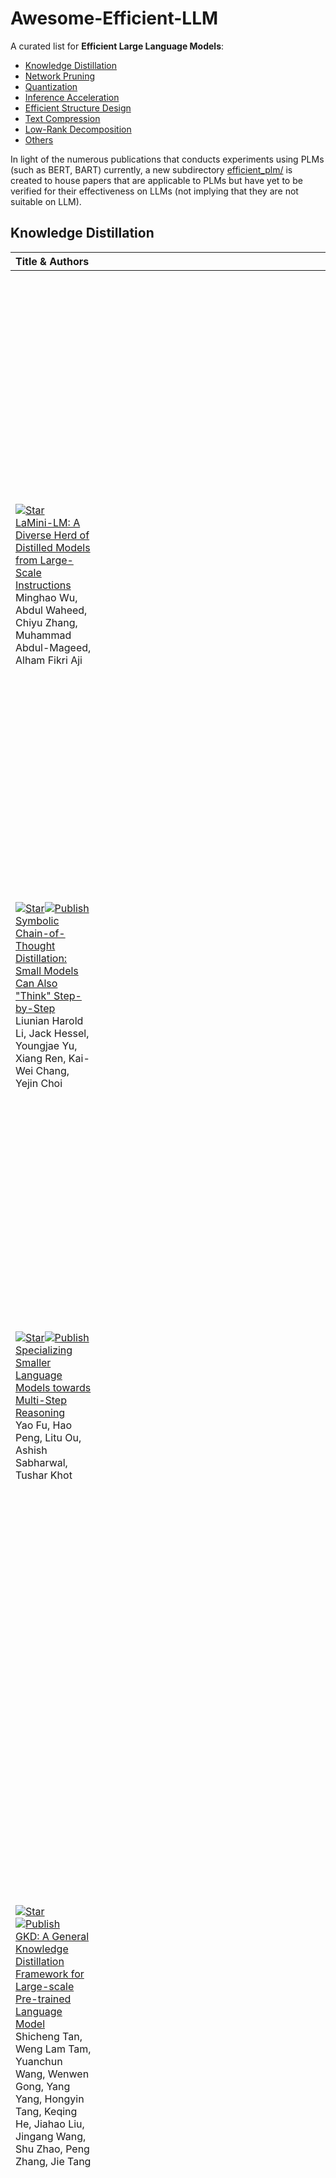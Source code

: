 # Awesome-Efficient-LLM

A curated list for **Efficient Large Language Models**:
  - [Knowledge Distillation](#knowledge-distillation)
  - [Network Pruning](#network-pruning)
  - [Quantization](#quantization)
  - [Inference Acceleration](#inference-acceleration)
  - [Efficient Structure Design](#efficient-structure-design)
  - [Text Compression](#text-compression)
  - [Low-Rank Decomposition](#low-rank-decomposition)
  - [Others](#others)

In light of the numerous publications that conducts experiments using PLMs (such as BERT, BART) currently, a new subdirectory [efficient_plm/](efficient_plm/) is created to house papers that are applicable to PLMs but have yet to be verified for their effectiveness on LLMs (not implying that they are not suitable on LLM). 

## Knowledge Distillation
| Title & Authors | Introduction | Links |
|:----|  :----: | :---:|
| [![Star](https://img.shields.io/github/stars/mbzuai-nlp/LaMini-LM.svg?style=social&label=Star)](https://github.com/mbzuai-nlp/LaMini-LM) <br> [LaMini-LM: A Diverse Herd of Distilled Models from Large-Scale Instructions](https://github.com/mbzuai-nlp/LaMini-LM) <br>Minghao Wu, Abdul Waheed, Chiyu Zhang, Muhammad Abdul-Mageed, Alham Fikri Aji | <img width="1002" alt="image" src="https://github.com/mbzuai-nlp/LaMini-LM/blob/main/images/lamini-pipeline.drawio.png"> | [Github](https://github.com/mbzuai-nlp/LaMini-LM) [paper](https://arxiv.org/abs/2304.14402) |
|[![Star](https://img.shields.io/github/stars/allenai/cot_distillation.svg?style=social&label=Star)](https://github.com/allenai/cot_distillation)[![Publish](https://img.shields.io/badge/Conference-ACL'23-blue)]()<br>[Symbolic Chain-of-Thought Distillation: Small Models Can Also "Think" Step-by-Step](https://arxiv.org/abs/2306.14050) <br> Liunian Harold Li, Jack Hessel, Youngjae Yu, Xiang Ren, Kai-Wei Chang, Yejin Choi |<img width="202" alt="image" src="figures/SCoTD.png"> |[Github](https://github.com/allenai/cot_distillation) <br> [Paper](https://arxiv.org/abs/2306.14050)|
|[![Star](https://img.shields.io/github/stars/FranxYao/FlanT5-CoT-Specialization.svg?style=social&label=Star)](https://github.com/FranxYao/FlanT5-CoT-Specialization)[![Publish](https://img.shields.io/badge/Conference-ICML'23-blue)]()<br>[Specializing Smaller Language Models towards Multi-Step Reasoning](https://arxiv.org/abs/2301.12726) <br> Yao Fu, Hao Peng, Litu Ou, Ashish Sabharwal, Tushar Khot |<img width="1002" alt="image" src="figures/ModelSpecialization.png"> |[Github](https://github.com/FranxYao/FlanT5-CoT-Specialization) <br> [Paper](https://arxiv.org/abs/2301.12726)|
|[![Star](https://img.shields.io/github/stars/aitsc/GLMKD.svg?style=social&label=Star)](https://github.com/aitsc/GLMKD) [![Publish](https://img.shields.io/badge/Conference-ACL'23%20Industry%20Track-blue)]() <br>[GKD: A General Knowledge Distillation Framework for Large-scale Pre-trained Language Model](https://arxiv.org/abs/2306.06629) <br> Shicheng Tan, Weng Lam Tam, Yuanchun Wang, Wenwen Gong, Yang Yang, Hongyin Tang, Keqing He, Jiahao Liu, Jingang Wang, Shu Zhao, Peng Zhang, Jie Tang |<img width="1002" alt="image" src="figures/GKD.png"> |[Github](https://github.com/aitsc/GLMKD) <br> [Paper](https://arxiv.org/abs/2306.06629)|
|[Knowledge Distillation of Large Language Models](https://arxiv.org/abs/2306.08543) <br> Yuxian Gu, Li Dong, Furu Wei, Minlie Huang |<img width="1002" alt="image" src="https://github.com/microsoft/LMOps/blob/main/minillm/figures/method.png"> |[Github](https://github.com/microsoft/LMOps/tree/main/minillm) <br> [Paper](https://arxiv.org/abs/2306.08543)|
|[![Star](https://img.shields.io/github/stars/siyuyuan/coscript.svg?style=social&label=Star)](https://github.com/siyuyuan/coscript)[![Publish](https://img.shields.io/badge/Conference-ACL'23%20Outstanding-blue)]()<br>[Distilling Script Knowledge from Large Language Models for Constrained Language Planning](https://arxiv.org/abs/2305.05252) <br> Siyu Yuan, Jiangjie Chen, Ziquan Fu, Xuyang Ge, Soham Shah, Charles Robert Jankowski, Yanghua Xiao, Deqing Yang |<img width="302" alt="image" src="figures/CoScript.png"> |[Github](https://github.com/siyuyuan/coscript) <br> [Paper](https://arxiv.org/abs/2305.05252)|
|[![Publish](https://img.shields.io/badge/Conference-ACL'23%20Outstanding-blue)]()<br>[SCOTT: Self-Consistent Chain-of-Thought Distillation](https://arxiv.org/abs/2305.01879) <br> Peifeng Wang, Zhengyang Wang, Zheng Li, Yifan Gao, Bing Yin, Xiang Ren |<img width="1002" alt="image" src="figures/SCOTT.png"> |[Paper](https://arxiv.org/abs/2305.01879)|
|[![Star](https://img.shields.io/github/stars/eric11eca/disco.svg?style=social&label=Star)](https://github.com/eric11eca/disco)[![Publish](https://img.shields.io/badge/Conference-ACL'23-blue)]()<br>[DISCO: Distilling Counterfactuals with Large Language Models](https://arxiv.org/abs/2212.10534) <br> Zeming Chen, Qiyue Gao, Antoine Bosselut, Ashish Sabharwal, Kyle Richardson |<img width="1002" alt="image" src="figures/disco.png"> |[Github](https://github.com/eric11eca/disco) <br> [Paper](https://arxiv.org/abs/2212.10534)|
|[![Star](https://img.shields.io/github/stars/allenai/i2d2.svg?style=social&label=Star)](https://github.com/allenai/i2d2)[![Publish](https://img.shields.io/badge/Conference-ACL'23-blue)]()<br>[I2D2: Inductive Knowledge Distillation with NeuroLogic and Self-Imitation](https://arxiv.org/abs/2212.09246) <br> Chandra Bhagavatula, Jena D. Hwang, Doug Downey, Ronan Le Bras, Ximing Lu, Lianhui Qin, Keisuke Sakaguchi, Swabha Swayamdipta, Peter West, Yejin Choi |<img width="1002" alt="image" src="https://i2d2.allen.ai/i2d2-fig1.png"> |[Github](https://github.com/allenai/i2d2) <br> [Paper](https://arxiv.org/abs/2212.09246) <br> [Project](https://i2d2.allen.ai/) |
|[Teaching Small Language Models to Reason](https://arxiv.org/abs/2212.08410) <br> Lucie Charlotte Magister, Jonathan Mallinson, Jakub Adamek, Eric Malmi, Aliaksei Severyn.  |<img width="202" alt="image" src="figures/Teach_Small_LM_COT.png"> |[Paper](https://arxiv.org/abs/2212.08410)|
|[![Star](https://img.shields.io/github/stars/google-research/distilling-step-by-step.svg?style=social&label=Star)](https://github.com/google-research/distilling-step-by-step) [![Publish](https://img.shields.io/badge/Conference-ACL'23%20Findings-blue)]() <br> [Distilling Step-by-Step! Outperforming Larger Language Models with Less Training Data and Smaller Model Sizes](https://arxiv.org/abs/2305.02301)    <br> Cheng-Yu Hsieh, Chun-Liang Li, Chih-Kuan Yeh, Hootan Nakhost, Yasuhisa Fujii, Alexander Ratner, Ranjay Krishna, Chen-Yu Lee, Tomas Pfister | <img width="2000" alt="image" src="figures/Distill_step_by_step.png">| [Github](https://github.com/google-research/distilling-step-by-step) <br> [Paper](https://arxiv.org/abs/2305.02301) |
| [![Star](https://img.shields.io/github/stars/ananyahjha93/llm-distill.svg?style=social&label=Star)](https://github.com/ananyahjha93/llm-distill) <br> [Large Language Model Distillation Doesn't Need a Teacher](https://arxiv.org/abs/2305.14864) <br> Ananya Harsh Jha, Dirk Groeneveld, Emma Strubell, Iz Beltagy </br> | <img width="2000" alt="image" src="figures/TeacherFreeLLM.png"> | [Github](https://github.com/ananyahjha93/llm-distill) [paper](https://arxiv.org/abs/2305.14864) |
| [The False Promise of Imitating Proprietary LLMs](https://arxiv.org/abs/2305.15717) <br> Arnav Gudibande, Eric Wallace, Charlie Snell, Xinyang Geng, Hao Liu, Pieter Abbeel, Sergey Levine, Dawn Song | <img width="400" alt="image" src="figures/FalsePromise.png"> | [Paper](https://arxiv.org/abs/2305.15717) |
|[![Star](https://img.shields.io/github/stars/jaehunjung1/impossible-distillation.svg?style=social&label=Star)](https://github.com/jaehunjung1/impossible-distillation) <br>[Impossible Distillation: from Low-Quality Model to High-Quality Dataset & Model for Summarization and Paraphrasing](https://arxiv.org/abs/2305.16635) <br> Jaehun Jung, Peter West, Liwei Jiang, Faeze Brahman, Ximing Lu, Jillian Fisher, Taylor Sorensen, Yejin Choi |<img width="1002" alt="image" src="figures/impossible_distillation.png"> |[Github](https://github.com/jaehunjung1/impossible-distillation) [paper](https://arxiv.org/abs/2305.16635) |
|[PaD: Program-aided Distillation Specializes Large Models in Reasoning](https://arxiv.org/abs/2305.13888) <br> Xuekai Zhu, Biqing Qi, Kaiyan Zhang, Xingwei Long, Bowen Zhou |<img width="402" alt="image" src="figures/PaD.png"> |[Paper](https://arxiv.org/abs/2305.13888)|
|[![Star](https://img.shields.io/github/stars/swarnaHub/ExplanationIntervention.svg?style=social&label=Star)](https://github.com/swarnaHub/ExplanationIntervention)<br>[Can Language Models Teach? Teacher Explanations Improve Student Performance via Theory of Mind](https://arxiv.org/abs/2306.09299) <br> Swarnadeep Saha, Peter Hase, and Mohit Bansal |<img width="402" alt="image" src="https://github.com/swarnaHub/ExplanationIntervention/blob/main/assets/main_fig.png"> |[Github](https://github.com/swarnaHub/ExplanationIntervention) <br> [Paper](https://arxiv.org/abs/2306.09299)|
|[RLCD: Reinforcement Learning from Contrast Distillation for Language Model Alignment](https://arxiv.org/abs/2307.12950) <br> Kevin Yang, Dan Klein, Asli Celikyilmaz, Nanyun Peng, Yuandong Tian |<img width="1002" alt="image" src="figures/RLCD.png"> |[Paper](https://arxiv.org/abs/2307.12950)|




## Network Pruning
| Title & Authors | Introduction | Links |
|:----|  :----: | :---:|
| [![Star](https://img.shields.io/github/stars/IST-DASLab/sparsegpt.svg?style=social&label=Star)](https://github.com/IST-DASLab/sparsegpt) [![Publish](https://img.shields.io/badge/Conference-ICML'23-blue)]() [![Type](https://img.shields.io/badge/Unstructured-C2A4A6)]() <br> [SparseGPT: Massive Language Models Can Be Accurately Pruned in One-Shot](https://github.com/IST-DASLab/sparsegpt) <br> Elias Frantar, Dan Alistarh| <img width="522" alt="image" src="figures/sparsegpt.png"> |[Github](https://github.com/IST-DASLab/sparsegpt) [paper](https://arxiv.org/abs/2301.00774) |
| [![Star](https://img.shields.io/github/stars/horseee/LLM-Pruner.svg?style=social&label=Star)](https://github.com/horseee/LLM-Pruner) [![Type](https://img.shields.io/badge/Structural-C2A4A6)]() <br>[LLM-Pruner: On the Structural Pruning of Large Language Models](https://arxiv.org/abs/2305.11627) <br> Xinyin Ma, Gongfan Fang, Xinchao Wang | <img width="561" alt="image" src="figures/llm_pruner.png">| [Github](https://github.com/horseee/LLM-Pruner) [paper](https://arxiv.org/abs/2305.11627)|
|[![Star](https://img.shields.io/github/stars/locuslab/wanda.svg?style=social&label=Star)](https://github.com/locuslab/wanda) [![Type](https://img.shields.io/badge/Unstructured-C2A4A6)]()<br>[A Simple and Effective Pruning Approach for Large Language Models](https://arxiv.org/abs/2306.11695) <br> Mingjie Sun, Zhuang Liu, Anna Bair, J. Zico Kolter |<img width="1002" alt="image" src="https://user-images.githubusercontent.com/20168304/245999360-f951de47-269d-491d-826a-8e6d85627849.png"> |[Github](https://github.com/locuslab/wanda) <br> [Paper](https://arxiv.org/abs/2306.11695)|


## Quantization
| Title & Authors | Introduction | Links |
|:--|  :----: | :---:|
|[![Star](https://img.shields.io/github/stars/IST-DASLab/gptq.svg?style=social&label=Star)](https://github.com/IST-DASLab/gptq)[![Publish](https://img.shields.io/badge/Conference-ICLR'22-blue)]()<br>[GPTQ: Accurate Post-Training Quantization for Generative Pre-trained Transformers](https://arxiv.org/abs/2210.17323) <br> Elias Frantar, Saleh Ashkboos, Torsten Hoefler, Dan Alistarh |<img width="202" alt="image" src="figures/GPTQ.png"> |[Github](https://github.com/IST-DASLab/gptq) <br> [Paper](https://arxiv.org/abs/2210.17323)|
| [![Star](https://img.shields.io/github/stars/qwopqwop200/GPTQ-for-LLaMa.svg?style=social&label=Star)](https://github.com/qwopqwop200/GPTQ-for-LLaMa) <br>[GPTQ-for-LLaMA](https://github.com/qwopqwop200/GPTQ-for-LLaMa): 4 bits quantization of LLaMA using GPTQ. | <img width="102" alt="image" src="https://user-images.githubusercontent.com/64115820/235287009-2d07bba8-9b85-4973-9e06-2a3c28777f06.png"> |[Github](https://github.com/qwopqwop200/GPTQ-for-LLaMa)|
|[![Star](https://img.shields.io/github/stars/mit-han-lab/smoothquant.svg?style=social&label=Star)](https://github.com/mit-han-lab/smoothquant)[![Publish](https://img.shields.io/badge/Conference-ICML'23-blue)]() <br>[SmoothQuant: Accurate and Efficient Post-Training Quantization for Large Language Models](https://arxiv.org/abs/2211.10438) <br> Guangxuan Xiao, Ji Lin, Mickael Seznec, Hao Wu, Julien Demouth, Song Han |<img width="1002" alt="image" src="https://github.com/mit-han-lab/smoothquant/blob/main/figures/intuition.png"> |[Github](https://github.com/mit-han-lab/smoothquant) <br> [Paper](https://arxiv.org/abs/2211.10438)|
|[![Star](https://img.shields.io/github/stars/mit-han-lab/llm-awq.svg?style=social&label=Star)](https://github.com/mit-han-lab/llm-awq) <br>[AWQ: Activation-aware Weight Quantization for LLM Compression and Acceleration](https://arxiv.org/abs/2306.00978) <br> Ji Lin, Jiaming Tang, Haotian Tang, Shang Yang, Xingyu Dang, Song Han |<img width="1002" alt="image" src="https://github.com/mit-han-lab/llm-awq/blob/main/figures/overview.png"> |[Github](https://github.com/mit-han-lab/llm-awq) <br> [Paper](https://arxiv.org/abs/2306.00978)|
| [![Star](https://img.shields.io/github/stars/hahnyuan/RPTQ4LLM.svg?style=social&label=Star)](https://github.com/hahnyuan/RPTQ4LLM) <br>[RPTQ: Reorder-based Post-training Quantization for Large Language Models](https://arxiv.org/abs/2304.01089) <br> Zhihang Yuan and Lin Niu and Jiawei Liu and Wenyu Liu and Xinggang Wang and Yuzhang Shang and Guangyu Sun and Qiang Wu and Jiaxiang Wu and Bingzhe Wu | ![](https://github.com/hahnyuan/RPTQ4LLM/blob/master/ims/cover.png) | <br>[Github](https://github.com/hahnyuan/RPTQ4LLM)</br> [Paper](https://arxiv.org/abs/2304.01089) |
| [![Star](https://img.shields.io/github/stars/artidoro/qlora.svg?style=social&label=Star)](https://github.com/artidoro/qlora) <br>[QLoRA: Efficient Finetuning of Quantized LLMs](https://arxiv.org/abs/2305.14314) <br> Tim Dettmers, Artidoro Pagnoni, Ari Holtzman, Luke Zettlemoyer | ![](figures/qlora.png) | <br>[Github](https://github.com/artidoro/qlora)</br> [Paper](https://arxiv.org/abs/2305.14314) |
|[ZeroQuant-V2: Exploring Post-training Quantization in LLMs from Comprehensive Study to Low Rank Compensation](https://arxiv.org/abs/2303.08302) <br> Zhewei Yao, Xiaoxia Wu, Cheng Li, Stephen Youn, Yuxiong He |<img width="402" alt="image" src="figures/zeroquant-v2.png"> |[Paper](https://arxiv.org/abs/2303.08302)|
| [![Star](https://img.shields.io/github/stars/SqueezeAILab/SqueezeLLM.svg?style=social&label=Star)](https://github.com/SqueezeAILab/SqueezeLLM) <br>[SqueezeLLM: Dense-and-Sparse Quantization](https://arxiv.org/pdf/2306.07629.pdf) <br>Sehoon Kim, Coleman Hooper, Amir Gholami, Zhen Dong, Xiuyu Li, Sheng Shen, Michael W. Mahoney, Kurt Keutzer | <img width="1102" alt="image" src="figures/SqueezeLLM.png"> |[Github](https://github.com/SqueezeAILab/SqueezeLLM) <br> [Paper](https://arxiv.org/pdf/2306.07629.pdf)|
| [Outlier Suppression+: Accurate quantization of large language models by equivalent and optimal shifting and scaling](https://arxiv.org/abs/2304.09145v1) <br> Xiuying Wei , Yunchen Zhang, Yuhang Li, Xiangguo Zhang, Ruihao Gong, Jinyang Guo, Xianglong Liu|  <img width="1102" alt="image" src="figures/outliersuppression.png"> | [Paper](https://arxiv.org/abs/2304.09145v1)|
|[Integer or Floating Point? New Outlooks for Low-Bit Quantization on Large Language Models](https://arxiv.org/abs/2305.12356) <br> Yijia Zhang, Lingran Zhao, Shijie Cao, Wenqiang Wang, Ting Cao, Fan Yang, Mao Yang, Shanghang Zhang, Ningyi Xu |<img width="1002" alt="image" src="figures/MoFQ.png"> |[Paper](https://arxiv.org/abs/2305.12356)|
|[LLM-QAT: Data-Free Quantization Aware Training for Large Language Models](https://arxiv.org/abs/2305.17888) <br> Zechun Liu, Barlas Oguz, Changsheng Zhao, Ernie Chang, Pierre Stock, Yashar Mehdad, Yangyang Shi, Raghuraman Krishnamoorthi, Vikas Chandra |<img width="1002" alt="image" src="figures/LLM-QAT.png"> |[Paper](https://arxiv.org/abs/2305.17888)|
|[![Star](https://img.shields.io/github/stars/Vahe1994/SpQR.svg?style=social&label=Star)](https://github.com/Vahe1994/SpQR) <br>[SpQR: A Sparse-Quantized Representation for Near-Lossless LLM Weight Compression](https://arxiv.org/abs/2306.03078) <br> Tim Dettmers, Ruslan Svirschevski, Vage Egiazarian, Denis Kuznedelev, Elias Frantar, Saleh Ashkboos, Alexander Borzunov, Torsten Hoefler, Dan Alistarh |<img width="1002" alt="image" src="figures/SpQR.png"> |[Github](https://github.com/Vahe1994/SpQR) <br> [Paper](https://arxiv.org/abs/2306.03078)|
|[![Star](https://img.shields.io/github/stars/xvyaward/owq.svg?style=social&label=Star)](https://github.com/xvyaward/owq) <br>[OWQ: Lessons learned from activation outliers for weight quantization in large language models](https://arxiv.org/abs/2306.02272) <br> Changhun Lee, Jungyu Jin, Taesu Kim, Hyungjun Kim, Eunhyeok Park |<img width="1002" alt="image" src="figures/OWQ.png"> |[Github](https://github.com/xvyaward/owq) <br> [Paper](https://arxiv.org/abs/2306.02272)|
|[![Star](https://img.shields.io/github/stars/RUCAIBox/QuantizedEmpirical.svg?style=social&label=Star)](https://github.com/RUCAIBox/QuantizedEmpirical)<br>[Do Emergent Abilities Exist in Quantized Large Language Models: An Empirical Study](https://arxiv.org/abs/2307.08072) <br> Peiyu Liu, Zikang Liu, Ze-Feng Gao, Dawei Gao, Wayne Xin Zhao, Yaliang Li, Bolin Ding, Ji-Rong Wen |<img width="1002" alt="image" src="figures/QuantizedEmpirical.png"> |[Github](https://github.com/RUCAIBox/QuantizedEmpirical) <br> [Paper](https://arxiv.org/abs/2307.08072)|
|[ZeroQuant-FP: A Leap Forward in LLMs Post-Training W4A8 Quantization Using Floating-Point Formats](https://arxiv.org/abs/2307.09782) <br> Xiaoxia Wu, Zhewei Yao, Yuxiong He |<img width="1002" alt="image" src="figures/ZeroQuant-FP.png"> |[Paper](https://arxiv.org/abs/2307.09782)|


## Inference Acceleration
| Title & Authors | Introduction | Links |
|:--|  :----: | :---:|
| [Inference with Reference: Lossless Acceleration of Large Language Models](https://arxiv.org/abs/2304.04487) <br> Nan Yang, Tao Ge, Liang Wang, Binxing Jiao, Daxin Jiang, Linjun Yang, Rangan Majumder, Furu Wei | <img width="600" alt="image" src="figures/llma.png"> | [Github](https://github.com/microsoft/LMOps/tree/main/llma) <br> [paper](https://arxiv.org/abs/2304.04487) |
| [![Star](https://img.shields.io/github/stars/flexflow/FlexFlow.svg?style=social&label=Star)](https://github.com/flexflow/FlexFlow/tree/inference) <br> [SpecInfer: Accelerating Generative LLM Serving with Speculative Inference and Token Tree Verification](https://arxiv.org/abs/2305.09781) <br> Xupeng Miao, Gabriele Oliaro, Zhihao Zhang, Xinhao Cheng, Zeyu Wang, Rae Ying Yee Wong, Zhuoming Chen, Daiyaan Arfeen, Reyna Abhyankar, Zhihao Jia| <img width="600" alt="image" src="https://github.com/flexflow/FlexFlow/blob/inference/img/overview.png">| [Github](https://github.com/flexflow/FlexFlow/tree/inference) <br> [paper](https://arxiv.org/abs/2305.09781) |
|[Scissorhands: Exploiting the Persistence of Importance Hypothesis for LLM KV Cache Compression at Test Time](https://arxiv.org/abs/2305.17118) <br> Zichang Liu, Aditya Desai, Fangshuo Liao, Weitao Wang, Victor Xie, Zhaozhuo Xu, Anastasios Kyrillidis, Anshumali Shrivastava |<img width="302" alt="image" src="figures/Scissorhands.png"> |[Paper](https://arxiv.org/abs/2305.17118)|
|[Dynamic Context Pruning for Efficient and Interpretable Autoregressive Transformers](https://arxiv.org/abs/2305.15805) <br> Sotiris Anagnostidis, Dario Pavllo, Luca Biggio, Lorenzo Noci, Aurelien Lucchi, Thomas Hofmann |<img width="1602" alt="image" src="figures/DCP.png"> |[Paper](https://arxiv.org/abs/2305.15805)|
|[SkipDecode: Autoregressive Skip Decoding with Batching and Caching for Efficient LLM Inference](https://arxiv.org/abs/2307.02628) <br> Luciano Del Corro, Allie Del Giorno, Sahaj Agarwal, Bin Yu, Ahmed Awadallah, Subhabrata Mukherjee |<img width="1002" alt="image" src="figures/SkipDecode.png"> |[Paper](https://arxiv.org/abs/2307.02628)|

## Efficient Structure Design
| Title & Authors | Introduction | Links |
|:--|  :----: | :---:|
|[![Star](https://img.shields.io/github/stars/Dao-AILab/flash-attention.svg?style=social&label=Star)](https://github.com/Dao-AILab/flash-attention)[![Publish](https://img.shields.io/badge/Conference-NeurIPS'22-blue)]()<br>[FlashAttention: Fast and Memory-Efficient Exact Attention with IO-Awareness](https://arxiv.org/abs/2205.14135) <br> Tri Dao, Daniel Y. Fu, Stefano Ermon, Atri Rudra, Christopher Ré |<img width="1002" alt="image" src="https://github.com/Dao-AILab/flash-attention/blob/main/assets/flashattn_banner.jpg"> |[Github](https://github.com/Dao-AILab/flash-attention) <br> [Paper](https://arxiv.org/abs/2205.14135)|


## Text Compression
| Title & Authors | Introduction | Links |
|:--|  :----: | :---:|
|[LLMZip: Lossless Text Compression using Large Language Models](https://arxiv.org/abs/2306.04050) <br> Chandra Shekhara Kaushik Valmeekam, Krishna Narayanan, Dileep Kalathil, Jean-Francois Chamberland, Srinivas Shakkottai |<img width="1002" alt="image" src="figures/LLMZip.png"> |[Paper](https://arxiv.org/abs/2306.04050) \| [Unofficial Github](https://github.com/erika-n/GPTzip)|
|[![Star](https://img.shields.io/github/stars/princeton-nlp/AutoCompressors.svg?style=social&label=Star)](https://github.com/princeton-nlp/AutoCompressors)<br>[Adapting Language Models to Compress Contexts](https://arxiv.org/abs/2305.14788) <br> Alexis Chevalier, Alexander Wettig, Anirudh Ajith, Danqi Chen |<img width="302" alt="image" src="figures/AutoCompressor.png"> |[Github](https://github.com/princeton-nlp/AutoCompressors) <br> [Paper](https://arxiv.org/abs/2305.14788)|
|[In-context Autoencoder for Context Compression in a Large Language Model](https://arxiv.org/abs/2307.06945) <br> Tao Ge, Jing Hu, Xun Wang, Si-Qing Chen, Furu Wei |<img width="1002" alt="image" src="figures/ICAE.png"> |[Paper](https://arxiv.org/abs/2307.06945)|


## Low-Rank Decomposition
| Title & Authors | Introduction | Links |
|:--|  :----: | :---:|
|[![Star](https://img.shields.io/github/stars/yxli2123/LoSparse.svg?style=social&label=Star)](https://github.com/yxli2123/LoSparse)<br>[LoSparse: Structured Compression of Large Language Models based on Low-Rank and Sparse Approximation](https://arxiv.org/abs/2306.11222) <br> Yixiao Li, Yifan Yu, Qingru Zhang, Chen Liang, Pengcheng He, Weizhu Chen, Tuo Zhao |<img width="302" alt="image" src="figures/LoSparse.png"> |[Github](https://github.com/yxli2123/LoSparse) <br> [Paper](https://arxiv.org/abs/2306.11222)|
|[TensorGPT: Efficient Compression of the Embedding Layer in LLMs based on the Tensor-Train Decomposition](https://arxiv.org/abs/2307.00526) <br> Mingxue Xu, Yao Lei Xu, Danilo P. Mandic |<img width="1002" alt="image" src="figures/TT-SVD.png"> |[Paper](https://arxiv.org/abs/2307.00526)|

## Others
| Title & Authors | Introduction | Links |
|:--|  :----: | :---:|
|[CPET: Effective Parameter-Efficient Tuning for Compressed Large Language Models](https://arxiv.org/abs/2307.07705) <br> Weilin Zhao, Yuxiang Huang, Xu Han, Zhiyuan Liu, Zhengyan Zhang, Maosong Sun |<img width="402" alt="image" src="figures/CPET.png"> |[Paper](https://arxiv.org/abs/2307.07705)|
